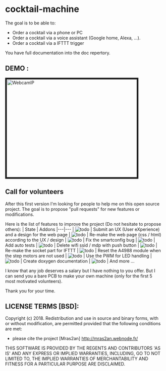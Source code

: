 # cocktail-machine

The goal is to be able to:
- Order a cocktail via a phone or PC
- Order a cocktail via a voice assistant (Google home, Alexa, ...).
- Order a cocktail via a IFTTT trigger

You have full documentation into the doc repertory.

## DEMO :

<a href="https://www.youtube.com/watch?v=Tx3ExhTUp6A" target="_blank"><img src="https://cdn.xingosoftware.com/elektor/images/fetch/https://www.elektormagazine.com/assets/upload/img/public/original/b2.jpg" 
alt="WebcamIP" width="420" height="315" border="5" /></a>

## Call for volunteers

After this first version I'm looking for people to help me on this open source project. The goal is to propose "pull requests" for new features or modifications.

Here is the list of features to improve the project (Do not hesitate to propose others):
| State | Addons
|---|---
| ![todo](http://www.yabo-concept.ch/admin/themes/YaboConcept/images/icons/system/false.gif) | Submit an UX (User eXperience) and a design for the web page
|  ![todo](http://www.yabo-concept.ch/admin/themes/YaboConcept/images/icons/system/false.gif) | Re-make the web page (css / html) according to the UX / design
| ![todo](http://www.yabo-concept.ch/admin/themes/YaboConcept/images/icons/system/false.gif) | Fix the smartconfig bug
| ![todo](http://www.yabo-concept.ch/admin/themes/YaboConcept/images/icons/system/false.gif) | Add auto tests
| ![todo](http://www.yabo-concept.ch/admin/themes/YaboConcept/images/icons/system/false.gif) | Delete wifi ssid / mdp with push button
| ![todo](http://www.yabo-concept.ch/admin/themes/YaboConcept/images/icons/system/false.gif) | Re-make the socket part for IFTTT
| ![todo](http://www.yabo-concept.ch/admin/themes/YaboConcept/images/icons/system/false.gif) | Reset the A4988 module when the step motors are not used
| ![todo](http://www.yabo-concept.ch/admin/themes/YaboConcept/images/icons/system/false.gif) | Use the PWM for LED handling
| ![todo](http://www.yabo-concept.ch/admin/themes/YaboConcept/images/icons/system/false.gif) | Create doxygen documentation
| ![todo](http://www.yabo-concept.ch/admin/themes/YaboConcept/images/icons/system/false.gif) | And more ...

I know that any job deserves a salary but I have nothing to you offer. But I can send you a bare PCB  to make your own machine (only for the first 5 most motivated volunteers). 

Thank you for your time.

## LICENSE TERMS [BSD]:

Copyright (c) 2018. Redistribution and use in source and binary forms, with or without
modification, are permitted provided that the following conditions are met:

* please cite the project [Mras2an] http://mras2an.webnode.fr/

THIS SOFTWARE IS PROVIDED BY THE REGENTS AND CONTRIBUTORS 'AS IS' AND ANY
EXPRESS OR IMPLIED WARRANTIES, INCLUDING, GO TO NOT LIMITED TO, THE IMPLIED
WARRANTIES OF MERCHANTABILITY AND FITNESS FOR A PARTICULAR PURPOSE ARE
DISCLAIMED.
